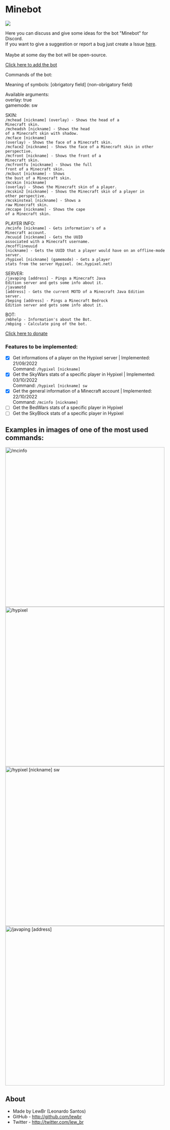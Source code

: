 # Minebot

<a href="https://top.gg/bot/1008792285317701813">
  <img src="https://top.gg/api/widget/servers/1008792285317701813.svg">
</a>

Here you can discuss and give some ideas for the bot "Minebot" for Discord.<br>
If you want to give a suggestion or report a bug just create a Issue <a href="https://github.com/LewBr/Minebot/issues">here</a>.<br>
<br>Maybe at some day the bot will be open-source.

<a href="https://discord.com/api/oauth2/authorize?client_id=1008792285317701813&permissions=2184506432&scope=bot"> Click here to add the bot</a>


Commands of the bot:<br>

Meaning of symbols: [obrigatory field] (non-obrigatory field)

Available arguments:<br>
overlay: true<br>
gamemode: sw

SKIN:<br>
<code>/mchead [nickname] (overlay) - Shows the head of a Minecraft skin.</code><br>
<code>/mcheadsh [nickname] - Shows the head of a Minecraft skin with shadow.</code><br>
<code>/mcface [nickname] (overlay) - Shows the face of a Minecraft skin.</code><br>
<code>/mcface2 [nickname] - Shows the face of a Minecraft skin in other perspective.</code><br>
<code>/mcfront [nickname] - Shows the front of a Minecraft skin.</code><br>
<code>/mcfrontfu [nickname] - Shows the full front of a Minecraft skin.</code><br>
<code>/mcbust [nickname] - Shows the bust of a Minecraft skin.</code><br>
<code>/mcskin [nickname] (overlay) - Shows the Minecraft skin of a player.</code><br>
<code>/mcskin2 [nickname] - Shows the Minecraft skin of a player in other perspective.</code><br>
<code>/mcskinsteal [nickname] - Shows a raw Minecraft skin.</code><br>
<code>/mccape [nickname] - Shows the cape of a Minecraft skin.</code><br>

PLAYER INFO:<br>
<code>/mcinfo [nickname] - Gets information's of a Minecraft account.</code><br>
<code>/mcuuid [nickname] - Gets the UUID associated with a Minecraft username.</code><br>
<code>/mcofflineuuid [nickname] - Gets the UUID that a player would have on an offline-mode server.</code><br>
<code>/hypixel [nickname] (gamemode) - Gets a player stats from the server Hypixel. (mc.hypixel.net)</code><br>

SERVER:<br>
<code>/javaping [address] - Pings a Minecraft Java Edition server and gets some info about it.</code><br>
<code>/javamotd [address] - Gets the current MOTD of a Minecraft Java Edition server.</code><br>
<code>/beping [address] - Pings a Minecraft Bedrock Edition server and gets some info about it.</code><br>

BOT:<br>
<code>/mbhelp - Information's about the Bot.</code><br>
<code>/mbping - Calculate ping of the bot.</code><br>

<a href="https://github.com/sponsors/LewBr"> Click here to donate</a>

### Features to be implemented:
- [x] Get informations of a player on the Hypixel server | Implemented: 21/09/2022 <br>Command: <code>/hypixel [nickname]</code>
- [x] Get the SkyWars stats of a specific player in Hypixel  | Implemented: 03/10/2022 <br>Command: <code>/hypixel [nickname] sw</code>
- [x] Get the general information of a Minecraft account | Implemented: 22/10/2022 <br>Command: <code>/mcinfo [nickname]</code>
- [ ] Get the BedWars stats of a specific player in Hypixel
- [ ] Get the SkyBlock stats of a specific player in Hypixel

## Examples in images of one of the most used commands:
<img src="https://i.imgur.com/QCQQTJa.png" width="500px" alt="/mcinfo" title="/mcinfo [nickname]">
<img src="https://i.imgur.com/trwYx9Q.png" width="500px" alt="/hypixel" title="/hypixel [nickname]">
<img src="https://i.imgur.com/kwobibH.png" width="500px" alt="/hypixel [nickname] sw" title="/hypixel [nickname] sw">
<img src="https://i.imgur.com/tRN6ByX.png" width="500px" alt="/javaping [address]" title="/javaping [address]">

## About
- Made by LewBr (Leonardo Santos)
- GitHub - http://github.com/lewbr
- Twitter - http://twitter.com/lew_br
